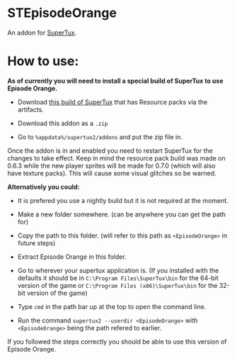 # STEpisodeOrange
 An addon for [SuperTux](https://github.com/SuperTux/supertux/).

# How to use:
**As of currently you will need to install a special build of SuperTux to use Episode Orange.**

* Download [this build of SuperTux](https://github.com/SuperTux/supertux/actions/runs/3697107500) that has Resource packs via the artifacts.

* Download this addon as a `.zip`

* Go to `%appdata%/supertux2/addons` and put the zip file in.

Once the addon is in and enabled you need to restart SuperTux for the changes to take effect.
Keep in mind the resource pack build was made on 0.6.3 while the new player sprites will be made for 0.7.0 (which will also have texture packs). This will cause some visual glitches so be warned.

**Alternatively you could:**

* It is prefered you use a nightly build but it is not required at the moment.

* Make a new folder somewhere. (can be anywhere you can get the path for)

* Copy the path to this folder. (will refer to this path as `<EpisodeOrange>` in future steps)

* Extract Episode Orange in this folder.

* Go to wherever your supertux application is. (If you installed with the defaults it should be in `C:\Program Files\SuperTux\bin` for the 64-bit version of the game or `C:\Program Files (x86)\SuperTux\bin` for the 32-bit version of the game)

* Type `cmd` in the path bar up at the top to open the command line.

* Run the command `supertux2 --userdir <EpisodeOrange>` with `<EpisodeOrange>` being the path refered to earlier.

If you followed the steps correctly you should be able to use this version of Episode Orange.
